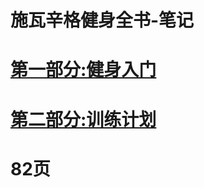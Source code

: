 # 施瓦辛格健身全书-笔记
# [第一部分:健身入门](https://github.com/hey-monster/Bodybuilding-Notes/blob/main/%E7%AC%AC%E4%B8%80%E9%83%A8%E5%88%86%EF%BC%9A%E5%81%A5%E8%BA%AB%E5%85%A5%E9%97%A8.md)
# [第二部分:训练计划](https://github.com/hey-monster/Bodybuilding-Notes/blob/main/%E7%AC%AC%E4%BA%8C%E9%83%A8%E5%88%86%EF%BC%9A%E8%AE%AD%E7%BB%83%E8%AE%A1%E5%88%92.md)
# 82页
